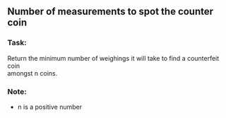 ## Number of measurements to spot the counter coin  

### Task:
Return the minimum number of weighings it will take to find a counterfeit coin  
amongst n coins.

### Note:
* n is a positive number